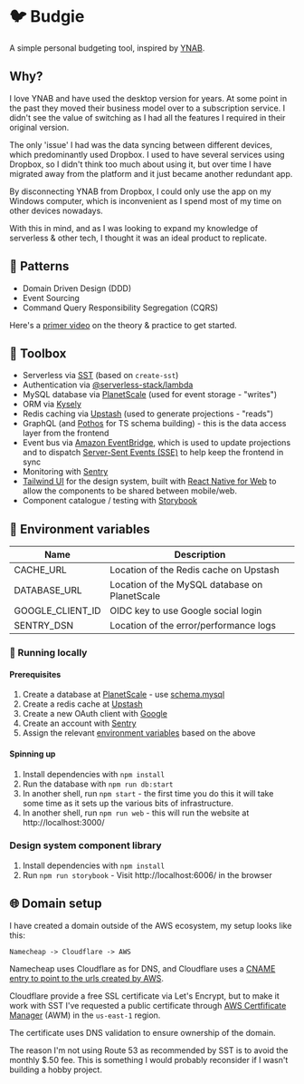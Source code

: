 # 🐦 Budgie

A simple personal budgeting tool, inspired by [YNAB](https://www.youneedabudget.com/).

## Why?

I love YNAB and have used the desktop version for years. At some point in the past they moved their business model over to a subscription service. I didn't see the value of switching as I had all the features I required in their original version.

The only 'issue' I had was the data syncing between different devices, which predominantly used Dropbox. I used to have several services using Dropbox, so I didn't think too much about using it, but over time I have migrated away from the platform and it just became another redundant app.

By disconnecting YNAB from Dropbox, I could only use the app on my Windows computer, which is inconvenient as I spend most of my time on other devices nowadays.

With this in mind, and as I was looking to expand my knowledge of serverless & other tech, I thought it was an ideal product to replicate.

## 🧠 Patterns

- Domain Driven Design (DDD)
- Event Sourcing
- Command Query Responsibility Segregation (CQRS)

Here's a [primer video](https://www.youtube.com/watch?v=rolfJR9ERxo) on the theory & practice to get started.

## 🧰 Toolbox

- Serverless via [SST](https://sst.dev) (based on `create-sst`)
- Authentication via [@serverless-stack/lambda](https://github.com/serverless-stack/sst/tree/lambda/packages/lambda)
- MySQL database via [PlanetScale](https://planetscale.com) (used for event storage - "writes")
- ORM via [Kysely](https://koskimas.github.io/kysely)
- Redis caching via [Upstash](https://upstash.com) (used to generate projections - "reads")
- GraphQL (and [Pothos](https://pothos-graphql.dev) for TS schema building) - this is the data access layer from the frontend
- Event bus via [Amazon EventBridge](https://aws.amazon.com/eventbridge), which is used to update projections and to dispatch [Server-Sent Events (SSE)](https://en.wikipedia.org/wiki/Server-sent_events) to help keep the frontend in sync
- Monitoring with [Sentry](https://sentry.io)
- [Tailwind UI](https://tailwindui.com) for the design system, built with [React Native for Web](https://necolas.github.io/react-native-web) to allow the components to be shared between mobile/web.
- Component catalogue / testing with [Storybook](https://storybook.js.org)

## <a name="#env"></a> 🔧 Environment variables

| Name             | Description                                   |
| ---------------- | --------------------------------------------- |
| CACHE_URL        | Location of the Redis cache on Upstash        |
| DATABASE_URL     | Location of the MySQL database on PlanetScale |
| GOOGLE_CLIENT_ID | OIDC key to use Google social login           |
| SENTRY_DSN       | Location of the error/performance logs        |

### 🔌 Running locally

#### Prerequisites

1. Create a database at [PlanetScale](https://planetscale.com) - use [schema.mysql](./schema.mysql)
2. Create a redis cache at [Upstash](https://upstash.com)
3. Create a new OAuth client with [Google](https://console.cloud.google.com/apis/credentials/oauthclient)
4. Create an account with [Sentry](https://sentry.io)
5. Assign the relevant [environment variables](#env) based on the above

#### Spinning up

1. Install dependencies with `npm install`
2. Run the database with `npm run db:start`
3. In another shell, run `npm start` - the first time you do this it will take some time as it sets up the various bits of infrastructure.
4. In another shell, run `npm run web` - this will run the website at http://localhost:3000/

### Design system component library

1. Install dependencies with `npm install`
2. Run `npm run storybook` - Visit http://localhost:6006/ in the browser

## 🌐 Domain setup

I have created a domain outside of the AWS ecosystem, my setup looks like this:

```
Namecheap -> Cloudflare -> AWS
```

Namecheap uses Cloudflare as for DNS, and Cloudflare uses a [CNAME entry to point to the urls created by AWS](https://stackoverflow.com/a/61866193/349755).

Cloudflare provide a free SSL certificate via Let's Encrypt, but to make it work with SST I've requested a public certificate through [AWS Certfificate Manager](https://us-east-1.console.aws.amazon.com/acm/home?region=us-east-1#/certificates/list) (AWM) in the `us-east-1` region.

The certificate uses DNS validation to ensure ownership of the domain.

The reason I'm not using Route 53 as recommended by SST is to avoid the monthly $.50 fee. This is something I would probably reconsider if I wasn't building a hobby project.
